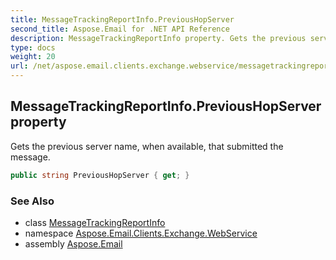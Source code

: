 ```yaml
---
title: MessageTrackingReportInfo.PreviousHopServer
second_title: Aspose.Email for .NET API Reference
description: MessageTrackingReportInfo property. Gets the previous server name when available that submitted the message
type: docs
weight: 20
url: /net/aspose.email.clients.exchange.webservice/messagetrackingreportinfo/previoushopserver/
---
```

## MessageTrackingReportInfo.PreviousHopServer property

Gets the previous server name, when available, that submitted the message.

```csharp
public string PreviousHopServer { get; }
```

### See Also

* class [MessageTrackingReportInfo](../)
* namespace [Aspose.Email.Clients.Exchange.WebService](../../messagetrackingreportinfo/)
* assembly [Aspose.Email](../../../)


